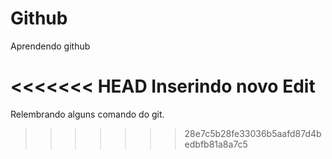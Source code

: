 # Github

Aprendendo github

<<<<<<< HEAD
Inserindo novo Edit
=======
Relembrando alguns comando do git.
>>>>>>> 28e7c5b28fe33036b5aafd87d4bedbfb81a8a7c5
